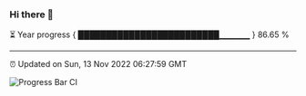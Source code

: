 ### Hi there 👋

⏳ Year progress { █████████████████████████▁▁▁▁▁ } 86.65 %

---

⏰ Updated on Sun, 13 Nov 2022 06:27:59 GMT

![Progress Bar CI](https://github.com/ZhaoGui/ZhaoGui/workflows/Progress%20Bar%20CI/badge.svg)
